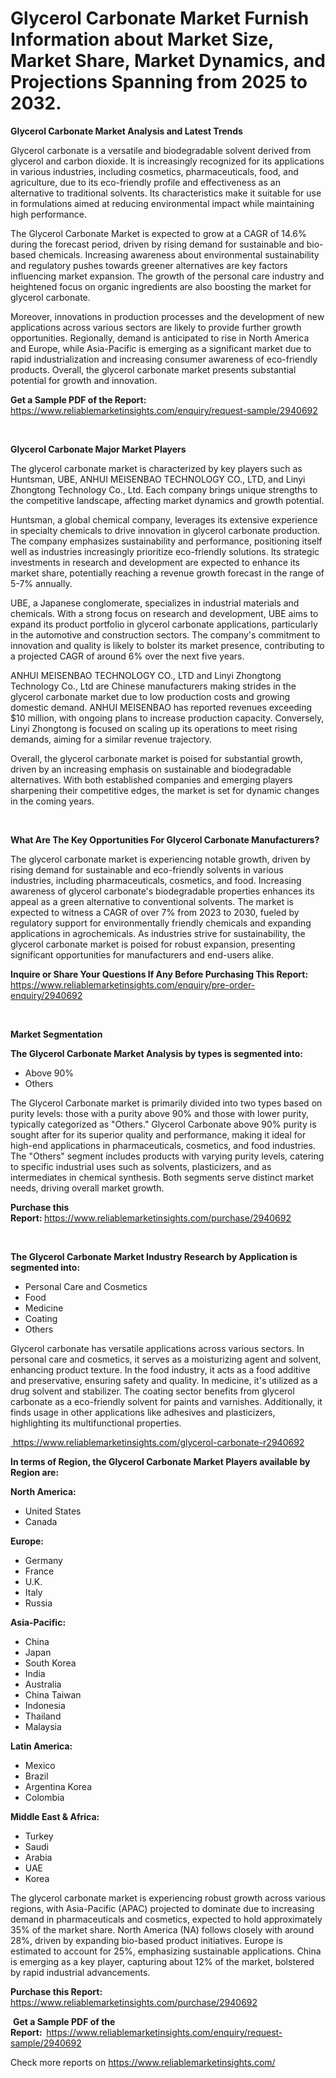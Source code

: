 <p><h1>Glycerol Carbonate Market Furnish Information about Market Size, Market Share, Market Dynamics, and Projections Spanning from 2025 to 2032.</h1></p><p><strong>Glycerol Carbonate Market Analysis and Latest Trends</strong></p>
<p><p>Glycerol carbonate is a versatile and biodegradable solvent derived from glycerol and carbon dioxide. It is increasingly recognized for its applications in various industries, including cosmetics, pharmaceuticals, food, and agriculture, due to its eco-friendly profile and effectiveness as an alternative to traditional solvents. Its characteristics make it suitable for use in formulations aimed at reducing environmental impact while maintaining high performance.</p><p>The Glycerol Carbonate Market is expected to grow at a CAGR of 14.6% during the forecast period, driven by rising demand for sustainable and bio-based chemicals. Increasing awareness about environmental sustainability and regulatory pushes towards greener alternatives are key factors influencing market expansion. The growth of the personal care industry and heightened focus on organic ingredients are also boosting the market for glycerol carbonate. </p><p>Moreover, innovations in production processes and the development of new applications across various sectors are likely to provide further growth opportunities. Regionally, demand is anticipated to rise in North America and Europe, while Asia-Pacific is emerging as a significant market due to rapid industrialization and increasing consumer awareness of eco-friendly products. Overall, the glycerol carbonate market presents substantial potential for growth and innovation.</p></p>
<p><strong>Get a Sample PDF of the Report:&nbsp;</strong> <a href="https://www.reliablemarketinsights.com/enquiry/request-sample/2940692?utm_campaign=2514&utm_medium=2&utm_source=Github&utm_content=ia&utm_term=15032025&utm_id=glycerol-carbonate">https://www.reliablemarketinsights.com/enquiry/request-sample/2940692</a></p>
<p>&nbsp;</p>
<p><strong>Glycerol Carbonate Major Market Players</strong></p>
<p><p>The glycerol carbonate market is characterized by key players such as Huntsman, UBE, ANHUI MEISENBAO TECHNOLOGY CO., LTD, and Linyi Zhongtong Technology Co., Ltd. Each company brings unique strengths to the competitive landscape, affecting market dynamics and growth potential.</p><p>Huntsman, a global chemical company, leverages its extensive experience in specialty chemicals to drive innovation in glycerol carbonate production. The company emphasizes sustainability and performance, positioning itself well as industries increasingly prioritize eco-friendly solutions. Its strategic investments in research and development are expected to enhance its market share, potentially reaching a revenue growth forecast in the range of 5-7% annually.</p><p>UBE, a Japanese conglomerate, specializes in industrial materials and chemicals. With a strong focus on research and development, UBE aims to expand its product portfolio in glycerol carbonate applications, particularly in the automotive and construction sectors. The company's commitment to innovation and quality is likely to bolster its market presence, contributing to a projected CAGR of around 6% over the next five years.</p><p>ANHUI MEISENBAO TECHNOLOGY CO., LTD and Linyi Zhongtong Technology Co., Ltd are Chinese manufacturers making strides in the glycerol carbonate market due to low production costs and growing domestic demand. ANHUI MEISENBAO has reported revenues exceeding $10 million, with ongoing plans to increase production capacity. Conversely, Linyi Zhongtong is focused on scaling up its operations to meet rising demands, aiming for a similar revenue trajectory.</p><p>Overall, the glycerol carbonate market is poised for substantial growth, driven by an increasing emphasis on sustainable and biodegradable alternatives. With both established companies and emerging players sharpening their competitive edges, the market is set for dynamic changes in the coming years.</p></p>
<p>&nbsp;</p>
<p><strong>What Are The Key Opportunities For Glycerol Carbonate Manufacturers?</strong></p>
<p><p>The glycerol carbonate market is experiencing notable growth, driven by rising demand for sustainable and eco-friendly solvents in various industries, including pharmaceuticals, cosmetics, and food. Increasing awareness of glycerol carbonate's biodegradable properties enhances its appeal as a green alternative to conventional solvents. The market is expected to witness a CAGR of over 7% from 2023 to 2030, fueled by regulatory support for environmentally friendly chemicals and expanding applications in agrochemicals. As industries strive for sustainability, the glycerol carbonate market is poised for robust expansion, presenting significant opportunities for manufacturers and end-users alike.</p></p>
<p><strong>Inquire or Share Your Questions If Any Before Purchasing This Report:</strong> <a href="https://www.reliablemarketinsights.com/enquiry/pre-order-enquiry/2940692?utm_campaign=2514&utm_medium=2&utm_source=Github&utm_content=ia&utm_term=15032025&utm_id=glycerol-carbonate">https://www.reliablemarketinsights.com/enquiry/pre-order-enquiry/2940692</a></p>
<p>&nbsp;</p>
<p><strong>Market Segmentation</strong></p>
<p><strong>The Glycerol Carbonate Market Analysis by types is segmented into:</strong></p>
<p><ul><li>Above 90%</li><li>Others</li></ul></p>
<p><p>The Glycerol Carbonate market is primarily divided into two types based on purity levels: those with a purity above 90% and those with lower purity, typically categorized as "Others." Glycerol Carbonate above 90% purity is sought after for its superior quality and performance, making it ideal for high-end applications in pharmaceuticals, cosmetics, and food industries. The "Others" segment includes products with varying purity levels, catering to specific industrial uses such as solvents, plasticizers, and as intermediates in chemical synthesis. Both segments serve distinct market needs, driving overall market growth.</p></p>
<p><strong>Purchase this Report:&nbsp;</strong><a href="https://www.reliablemarketinsights.com/purchase/2940692?utm_campaign=2514&utm_medium=2&utm_source=Github&utm_content=ia&utm_term=15032025&utm_id=glycerol-carbonate">https://www.reliablemarketinsights.com/purchase/2940692</a></p>
<p>&nbsp;</p>
<p><strong>The Glycerol Carbonate Market Industry Research by Application is segmented into:</strong></p>
<p><ul><li>Personal Care and Cosmetics</li><li>Food</li><li>Medicine</li><li>Coating</li><li>Others</li></ul></p>
<p><p>Glycerol carbonate has versatile applications across various sectors. In personal care and cosmetics, it serves as a moisturizing agent and solvent, enhancing product texture. In the food industry, it acts as a food additive and preservative, ensuring safety and quality. In medicine, it's utilized as a drug solvent and stabilizer. The coating sector benefits from glycerol carbonate as a eco-friendly solvent for paints and varnishes. Additionally, it finds usage in other applications like adhesives and plasticizers, highlighting its multifunctional properties.</p></p>
<p><a href="https://www.reliablemarketinsights.com/glycerol-carbonate-r2940692?utm_campaign=2514&utm_medium=2&utm_source=Github&utm_content=ia&utm_term=15032025&utm_id=glycerol-carbonate">&nbsp;https://www.reliablemarketinsights.com/glycerol-carbonate-r2940692</a></p>
<p><strong>In terms of Region, the Glycerol Carbonate Market Players available by Region are:</strong></p>
<p>
    <p> <strong> North America: </strong>
        <ul>
            <li>United States</li>
            <li>Canada</li>
        </ul>
        </p> 
    <p> <strong> Europe: </strong>
        <ul>
            <li>Germany</li>
            <li>France</li>
            <li>U.K.</li>
            <li>Italy</li>
            <li>Russia</li>
        </ul>
        </p> 
    <p> <strong> Asia-Pacific: </strong>
        <ul>
            <li>China</li>
            <li>Japan</li>
            <li>South Korea</li>
            <li>India</li>
            <li>Australia</li>
            <li>China Taiwan</li>
            <li>Indonesia</li>
            <li>Thailand</li>
            <li>Malaysia</li>
        </ul>
        </p> 
    <p> <strong> Latin America: </strong>
        <ul>
            <li>Mexico</li>
            <li>Brazil</li>
            <li>Argentina Korea</li>
            <li>Colombia</li>
        </ul>
        </p> 
    <p> <strong> Middle East & Africa: </strong>
        <ul>
            <li>Turkey</li>
            <li>Saudi</li>
            <li>Arabia</li>
            <li>UAE</li>
            <li>Korea</li>
        </ul>
    </p>
    </p>
<p><p>The glycerol carbonate market is experiencing robust growth across various regions, with Asia-Pacific (APAC) projected to dominate due to increasing demand in pharmaceuticals and cosmetics, expected to hold approximately 35% of the market share. North America (NA) follows closely with around 28%, driven by expanding bio-based product initiatives. Europe is estimated to account for 25%, emphasizing sustainable applications. China is emerging as a key player, capturing about 12% of the market, bolstered by rapid industrial advancements.</p></p>
<p><strong>Purchase this Report: </strong><a href="https://www.reliablemarketinsights.com/purchase/2940692?utm_campaign=2514&utm_medium=2&utm_source=Github&utm_content=ia&utm_term=15032025&utm_id=glycerol-carbonate">https://www.reliablemarketinsights.com/purchase/2940692</a></p>
<p>&nbsp;<strong>Get a Sample PDF of the Report:&nbsp;&nbsp;</strong><a href="https://www.reliablemarketinsights.com/enquiry/request-sample/2940692?utm_campaign=2514&utm_medium=2&utm_source=Github&utm_content=ia&utm_term=15032025&utm_id=glycerol-carbonate">https://www.reliablemarketinsights.com/enquiry/request-sample/2940692</a></p>
<p><strong></strong></p>
<p>Check more reports on <a href="https://www.reliablemarketinsights.com/?utm_campaign=2514&utm_medium=2&utm_source=Github&utm_content=ia&utm_term=15032025&utm_id=glycerol-carbonate">https://www.reliablemarketinsights.com/</a></p>